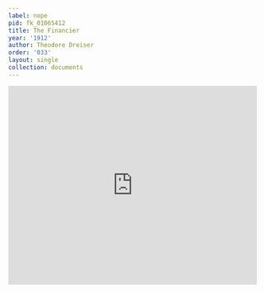 ```yaml
---
label: nope
pid: fk_01065412
title: The Financier
year: '1912'
author: Theodore Dreiser
order: '033'
layout: single
collection: documents
---
```

<iframe src="https://northwestern.app.box.com/embed/s/unlfle5cid5equlmdgnb9ja76pvg4kq5?sortColumn=date&view=list" width="500" height="400" frameborder="0" allowfullscreen webkitallowfullscreen msallowfullscreen></iframe>
